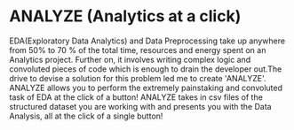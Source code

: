 # ANALYZE (Analytics at a click)
EDA(Exploratory Data Analytics) and Data Preprocessing take up anywhere from 50% to 70 % of the total time, resources and energy spent on an Analytics project. Further on, it involves writing complex logic and convoluted pieces of code which is enough to drain the developer out.The drive to devise a solution for this problem led me to create 'ANALYZE'. ANALYZE allows you to perform the extremely painstaking and convoluted task of EDA at the click of a button! ANALYZE takes in csv files of the structured dataset you are working with and presents you with the Data Analysis, all at the click of a single button!
